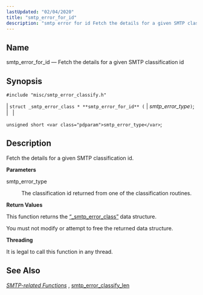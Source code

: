 ```yaml
---
lastUpdated: "02/04/2020"
title: "smtp_error_for_id"
description: "smtp error for id Fetch the details for a given SMTP classification id struct smtp error class smtp error for id smtp error type unsigned short smtp error type Fetch the details for a given SMTP classification id smtp error type The classification id returned from one of the classification..."
---
```


<a name="apis.smtp_error_for_id"></a> 
## Name

smtp_error_for_id — Fetch the details for a given SMTP classification id

## Synopsis

`#include "misc/smtp_error_classify.h"`

| `struct _smtp_error_class * **smtp_error_for_id** (` | <var class="pdparam">smtp_error_type</var>`)`; |   |

`unsigned short <var class="pdparam">smtp_error_type</var>`;<a name="idp61952272"></a> 
## Description

Fetch the details for a given SMTP classification id.

**<a name="idp61953504"></a> Parameters**

<dl class="variablelist">

<dt>smtp_error_type</dt>

<dd>

The classification id returned from one of the classification routines.

</dd>

</dl>

**<a name="idp61956304"></a> Return Values**

This function returns the [“_smtp_error_class”](/momentum/3/3-api/structs-smtp-error-class) data structure.

You must not modify or attempt to free the returned data structure.

**<a name="idp61958304"></a> Threading**

It is legal to call this function in any thread.

<a name="idp61959408"></a> 
## See Also

[*SMTP-related Functions*](/momentum/3/3-api/smtp) , [smtp_error_classify_len](/momentum/3/3-api/apis-smtp-error-classify-len)